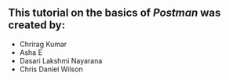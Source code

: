 ## This tutorial on the basics of *Postman* was created by: 
- Chrirag Kumar
- Asha E
- Dasari Lakshmi Nayarana
- Chris Daniel Wilson